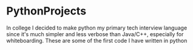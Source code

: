 # PythonProjects
In college I decided to make python my primary tech interview language since it's much simpler and less verbose than Java/C++, especially for whiteboarding. These are some of the first code I have written in python
